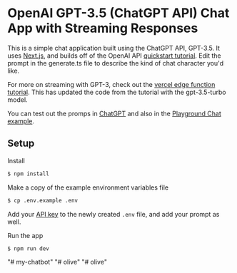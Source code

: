 # OpenAI GPT-3.5 (ChatGPT API) Chat App with Streaming Responses

This is a simple chat application built using the ChatGPT API, GPT-3.5. It uses [Next.js](https://nextjs.org/), and builds off of the OpenAI API [quickstart tutorial](https://beta.openai.com/docs/quickstart). Edit the prompt in the generate.ts file to describe the kind of chat character you'd like.

For more on streaming with GPT-3, check out the [vercel edge function tutorial](https://vercel.com/blog/gpt-3-app-next-js-vercel-edge-functions). This has updated the code from the tutorial with the gpt-3.5-turbo model.

You can test out the promps in [ChatGPT](https://chat.openai.com/) and also in the [Playground Chat example](https://platform.openai.com/playground/p/default-chat?mode=chat).

## Setup

Install

```bash
$ npm install
```

Make a copy of the example environment variables file

```bash
$ cp .env.example .env
```

Add your [API key](https://beta.openai.com/account/api-keys) to the newly created `.env` file, and add your prompt as well.

Run the app

```bash
$ npm run dev
```
"# my-chatbot" 
"# olive" 
"# olive" 
